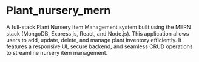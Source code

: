 # Plant_nursery_mern
A full-stack Plant Nursery Item Management system built using the MERN stack (MongoDB, Express.js, React, and Node.js). This application allows users to add, update, delete, and manage plant inventory efficiently. It features a responsive UI, secure backend, and seamless CRUD operations to streamline nursery item management.
